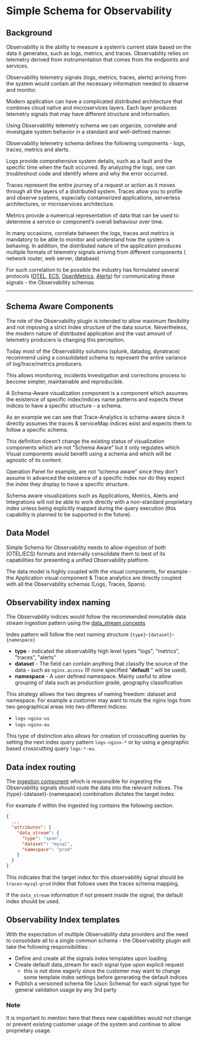 # Simple Schema for Observability

## Background
Observability is the ability to measure a system’s current state based on the data it generates, such as logs, metrics, and traces. Observability relies on telemetry derived from instrumentation that comes from the endpoints and services.

Observability telemetry signals (logs, metrics, traces, alerts) arriving from the system would contain all the necessary information needed to observe and monitor.

Modern application can have a complicated distributed architecture that combines cloud native and microservices layers. Each layer produces telemetry signals that may have different structure and information.

Using Observability telemetry schema we can organize, correlate and investigate system behavior in a standard and well-defined manner.

Observability telemetry schema defines the following components - logs, traces, metrics and alerts.

Logs provide comprehensive system details, such as a fault and the specific time when the fault occurred. By analyzing the logs, one can troubleshoot code and identify where and why the error occurred.

Traces represent the entire journey of a request or action as it moves through all the layers of a distributed system. Traces allow you to profile and observe systems, especially containerized applications, serverless architectures, or microservices architecture.

Metrics provide a numerical representation of data that can be used to determine a service or component’s overall behaviour over time.

In many occasions, correlate between the logs, traces and metrics is mandatory to be able to monitor and understand how the system is behaving. In addition, the distributed nature of the application produces multiple formats of telemetry signals arriving from different components ( network router, web server, database)

For such correlation to be possible the industry has formulated several protocols ([OTEL](https://github.com/open-telemetry), [ECS](https://github.com/elastic/ecs), [OpenMetrics](https://github.com/OpenObservability/OpenMetrics), [Alerts]()) for communicating these signals - the Observability schemas.

---
## Schema Aware Components

The role of the Observability plugin is intended to allow maximum flexibility and not imposing a strict Index structure of the data source. Nevertheless, the modern nature of distributed application and the vast amount of telemetry producers is changing this perception.

Today most of the Observability solutions (splunk, datadog, dynatrace) recommend using a consolidated schema to represent the entire variance of log/trace/metrics producers.

This allows monitoring, incidents investigation and corrections process to become simpler, maintainable and reproducible.

A Schema-Aware visualization component is a component which assumes the existence of specific index/indices name patterns and expects these indices to have a specific structure - a schema.

As an example we can see that Trace-Analytics is schema-aware since it directly assumes the traces & serviceMap indices exist and expects them to follow a specific schema.

This definition doesn’t change the existing status of visualization components which are not “Schema Aware” but it only regulates which Visual components would benefit using a schema and which will be agnostic of its content.

Operation Panel for example, are not “schema aware” since they don’t assume in advanced the existence of a specific index nor do they expect the index they display to have a specific structure.

Schema aware visualizations such as Applications, Metrics, Alerts and Integrations will not be able to work directly with a non-standard proprietary index unless being explicitly mapped during the query execution (this capability is planned to be supported in the future).

## Data Model

Simple Schema for Observability needs to allow ingestion of both (OTEL/ECS) formats and internally consolidate them to best of its capabilities for presenting a unified Observability platform.

The data model is highly coupled with the visual components, for example - the Application visual component & Trace analytics are directly coupled with all the Observability schemas (Logs, Traces, Spans).

## Observability index naming

The Observability indices would follow the recommended immutable data stream ingestion pattern using the [data_stream concepts](https://opensearch.org/docs/latest/opensearch/data-streams/)

Index pattern will follow the next naming structure `{type}`-`{dataset}`-`{namespace}`

 - **type**	- indicated	the observability high level types "logs", "metrics", "traces", "alerts"
 - **dataset**	- The field can contain anything that classify the source of the data - such as `nginx.access` (If none specified "**default** " will be used).
 - **namespace**	- A user defined namespace. Mainly useful to allow grouping of data such as production grade, geography classification

This strategy allows the two degrees of naming freedom: dataset and namespace. For example a customer may want to route the nginx logs from two geographical areas into two different indices:

 - `logs-nginx-us`
 - `logs-nginx-eu`

This type of distinction also allows for creation of crosscutting queries by setting the next index query pattern `logs-nginx-*` or by using a geographic based crosscutting query `logs-*-eu`.

## Data index routing
The [ingestion component](https://github.com/opensearch-project/data-prepper) which is responsible for ingesting the Observability signals should route the data into the relevant indices. The {type}-{dataset}-{namespace} combination dictates the target index.

For example if within the ingested log contains the following section:
```json
{
  ...
  "attributes": {
    "data_stream": {
      "type": "span",
      "dataset": "mysql",
      "namespace": "prod"
    }
  }
}
```
This indicates that the target index for this observability signal should be `traces`-`mysql`-`prod` index that follows uses the traces schema mapping.

If the `data_stream` information if not present inside the signal, the default index should be used.

## Observability Index templates
With the expectation of multiple Observability data providers and the need to consolidate all to a single common schema - the Observability plugin will take the following responsibilities :

 - Define and create all the signals index templates upon loading
 - Create default data_stream for each signal type upon explicit request 
   - this is not done eagerly since the customer may want to change some template index settings before generating the default indices 
 - Publish a versioned schema file (Json Schema) for each signal type for general validation usage by any 3rd party

### Note
It is important to mention here that thess new capabilities would not change or prevent existing customer usage of the system and continue to allow proprietary usage.
